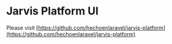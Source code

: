 Jarvis Platform UI
=================

Please visit [https://github.com/hechoenlaravel/jarvis-platform](https://github.com/hechoenlaravel/jarvis-platform)

